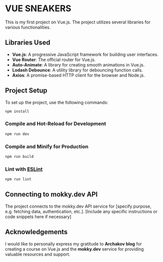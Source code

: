 # VUE SNEAKERS

This is my first project on Vue.js. The project utilizes several libraries for various functionalities.

## Libraries Used
- **Vue.js**: A progressive JavaScript framework for building user interfaces.
- **Vue Router**: The official router for Vue.js.
- **Auto-Animate**: A library for creating smooth animations in Vue.js.
- **Lodash Debounce**: A utility library for debouncing function calls.
- **Axios**: A promise-based HTTP client for the browser and Node.js.

## Project Setup

To set up the project, use the following commands:


```sh
npm install
```

### Compile and Hot-Reload for Development

```sh
npm run dev
```

### Compile and Minify for Production

```sh
npm run build
```

### Lint with [ESLint](https://eslint.org/)

```sh
npm run lint
```

## Connecting to mokky.dev API
The project connects to the mokky.dev API service for [specify purpose, e.g. fetching data, authentication, etc.]. [Include any specific instructions or code snippets here if necessary]

## Acknowledgements
I would like to personally express my gratitude to **Archakov blog** for creating a course on Vue.js and the **mokky.dev** service for providing valuable resources and support. 